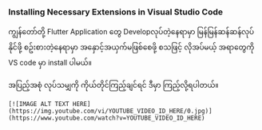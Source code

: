 ### Installing Necessary Extensions in Visual Studio Code

ကျွန်တော်တို့ Flutter Application တွေ Developလုပ်တဲ့နေရာမှာ မြန်မြန်ဆန်ဆန်လုပ်နိုင်ဖို့ စဥ်းစားတဲ့နေရာမှာ အနှောင့်အယှက်မဖြစ်စေဖို့ စသဖြင့် လိုအပ်မယ့် အရာတွေကို VS code မှာ install ပါမယ်။

အပြည့်အစုံ လုပ်သမျှကို ကိုယ်တိုင်ကြည့်ချင်ရင် ဒီမှာ ကြည့်လို့ရပါတယ်။



```
[![IMAGE ALT TEXT HERE](https://img.youtube.com/vi/YOUTUBE_VIDEO_ID_HERE/0.jpg)](https://www.youtube.com/watch?v=YOUTUBE_VIDEO_ID_HERE)
```



